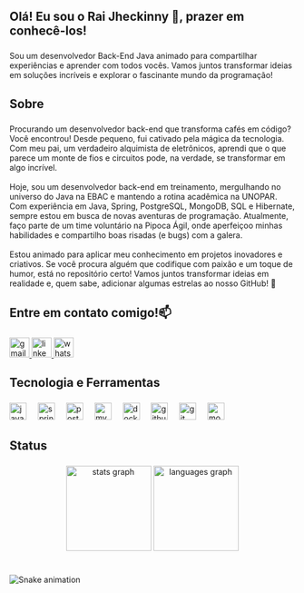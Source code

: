 <h2 align="left">Olá! Eu sou o Rai Jheckinny 👋, prazer em conhecê-los!</h2>

###

<p align="left">Sou um desenvolvedor Back-End Java animado para compartilhar experiências e aprender com todos vocês. Vamos juntos transformar ideias em soluções incríveis e explorar o fascinante mundo da programação!</p>

###

<h2 align="left">Sobre</h2>

###

<p align="left">Procurando um desenvolvedor back-end que transforma cafés em código? Você encontrou! Desde pequeno, fui cativado pela mágica da tecnologia. Com meu pai, um verdadeiro alquimista de eletrônicos, aprendi que o que parece um monte de fios e circuitos pode, na verdade, se transformar em algo incrível.<br><br>Hoje, sou um desenvolvedor back-end em treinamento, mergulhando no universo do Java na EBAC e mantendo a rotina acadêmica na UNOPAR. Com experiência em Java, Spring, PostgreSQL, MongoDB, SQL e Hibernate, sempre estou em busca de novas aventuras de programação. Atualmente, faço parte de um time voluntário na Pipoca Ágil, onde aperfeiçoo minhas habilidades e compartilho boas risadas (e bugs) com a galera.<br><br>Estou animado para aplicar meu conhecimento em projetos inovadores e criativos. Se você procura alguém que codifique com paixão e um toque de humor, está no repositório certo! Vamos juntos transformar ideias em realidade e, quem sabe, adicionar algumas estrelas ao nosso GitHub! 🌟</p>

###

<h2 align="left">Entre em contato comigo!📫</h2>

###

<div align="left">
  <a href="mailto:raijheckinnydev@gmail.com" target="_blank">
    <img src="https://img.shields.io/static/v1?message=Gmail&logo=gmail&label=&color=D14836&logoColor=white&labelColor=&style=for-the-badge" height="35" alt="gmail logo"  />
  </a>
  <a href="https://www.linkedin.com/in/ra%C3%ADjheckinny/" target="_blank">
    <img src="https://img.shields.io/static/v1?message=LinkedIn&logo=linkedin&label=&color=0077B5&logoColor=white&labelColor=&style=for-the-badge" height="35" alt="linkedin logo"  />
  </a>
  <a href="https://wa.me/5533999326502" target="_blank">
    <img src="https://img.shields.io/static/v1?message=Whatsapp&logo=whatsapp&label=&color=25D366&logoColor=white&labelColor=&style=for-the-badge" height="35" alt="whatsapp logo"  />
  </a>
</div>

###

<h2 align="left">Tecnologia e Ferramentas</h2>

###

<div align="left">
  <img src="https://cdn.jsdelivr.net/gh/devicons/devicon/icons/java/java-original.svg" height="30" alt="java logo"  />
  <img width="12" />
  <img src="https://cdn.jsdelivr.net/gh/devicons/devicon/icons/spring/spring-original.svg" height="30" alt="spring logo"  />
  <img width="12" />
  <img src="https://cdn.jsdelivr.net/gh/devicons/devicon/icons/postgresql/postgresql-original.svg" height="30" alt="postgresql logo"  />
  <img width="12" />
  <img src="https://cdn.jsdelivr.net/gh/devicons/devicon/icons/mysql/mysql-original.svg" height="30" alt="mysql logo"  />
  <img width="12" />
  <img src="https://cdn.jsdelivr.net/gh/devicons/devicon/icons/docker/docker-original.svg" height="30" alt="docker logo"  />
  <img width="12" />
  <img src="https://cdn.jsdelivr.net/gh/devicons/devicon/icons/github/github-original.svg" height="30" alt="github logo"  />
  <img width="12" />
  <img src="https://cdn.jsdelivr.net/gh/devicons/devicon/icons/git/git-original.svg" height="30" alt="git logo"  />
  <img width="12" />
  <img src="https://cdn.jsdelivr.net/gh/devicons/devicon/icons/mongodb/mongodb-original.svg" height="30" alt="mongodb logo"  />
</div>

###

<h2 align="left">Status</h2>

###

<div align="center">
  <img src="https://github-readme-stats.vercel.app/api?username=RaiJheckinny&hide_title=false&hide_rank=false&show_icons=true&include_all_commits=true&count_private=true&disable_animations=false&theme=dracula&locale=en&hide_border=false" height="150" alt="stats graph"  />
  <img src="https://github-readme-stats.vercel.app/api/top-langs?username=RaiJheckinny&locale=en&hide_title=false&layout=compact&card_width=320&langs_count=5&theme=dracula&hide_border=false" height="150" alt="languages graph"  />
</div>

###

<br clear="both">

<img src="https://profile-readme-generator.com/assets/snake.svg" alt="Snake animation" />

###
